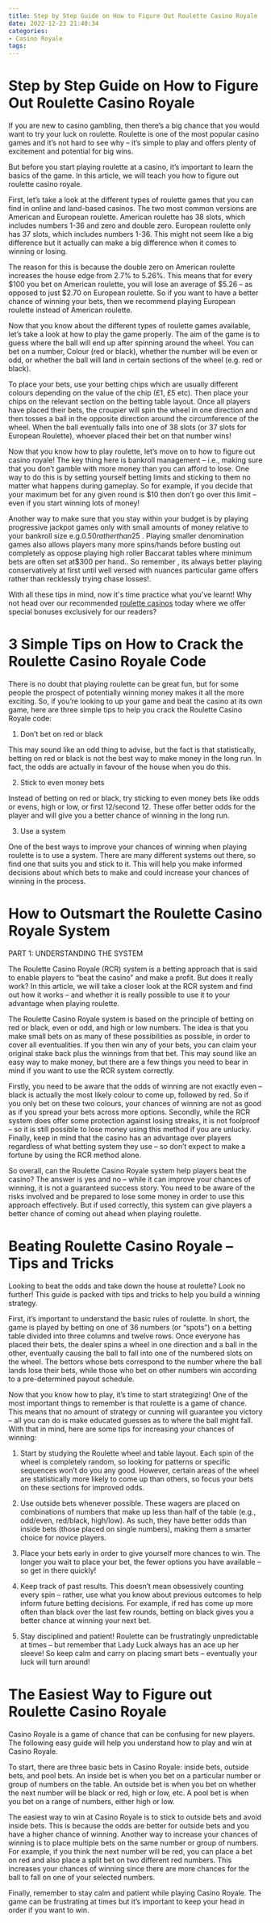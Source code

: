 ```yaml
---
title: Step by Step Guide on How to Figure Out Roulette Casino Royale 
date: 2022-12-23 21:40:34
categories:
- Casino Royale
tags:
---
```



# Step by Step Guide on How to Figure Out Roulette Casino Royale 

If you are new to casino gambling, then there’s a big chance that you would want to try your luck on roulette. Roulette is one of the most popular casino games and it’s not hard to see why – it’s simple to play and offers plenty of excitement and potential for big wins.

But before you start playing roulette at a casino, it’s important to learn the basics of the game. In this article, we will teach you how to figure out roulette casino royale.

<!-- more -->

First, let’s take a look at the different types of roulette games that you can find in online and land-based casinos. The two most common versions are American and European roulette. American roulette has 38 slots, which includes numbers 1-36 and zero and double zero. European roulette only has 37 slots, which includes numbers 1-36. This might not seem like a big difference but it actually can make a big difference when it comes to winning or losing.

The reason for this is because the double zero on American roulette increases the house edge from 2.7% to 5.26%. This means that for every $100 you bet on American roulette, you will lose an average of $5.26 – as opposed to just $2.70 on European roulette. So if you want to have a better chance of winning your bets, then we recommend playing European roulette instead of American roulette.

Now that you know about the different types of roulette games available, let’s take a look at how to play the game properly. The aim of the game is to guess where the ball will end up after spinning around the wheel. You can bet on a number, Colour (red or black), whether the number will be even or odd, or whether the ball will land in certain sections of the wheel (e.g. red or black).

To place your bets, use your betting chips which are usually different colours depending on the value of the chip (£1, £5 etc). Then place your chips on the relevant section on the betting table layout. Once all players have placed their bets, the croupier will spin the wheel in one direction and then tosses a ball in the opposite direction around the circumference of the wheel. When the ball eventually falls into one of 38 slots (or 37 slots for European Roulette), whoever placed their bet on that number wins!

Now that you know how to play roulette, let’s move on to how to figure out casino royale! The key thing here is bankroll management – i.e., making sure that you don’t gamble with more money than you can afford to lose. One way to do this is by setting yourself betting limits and sticking to them no matter what happens during gameplay. So for example, if you decide that your maximum bet for any given round is $10 then don’t go over this limit – even if you start winning lots of money!

Another way to make sure that you stay within your budget is by playing progressive jackpot games only with small amounts of money relative to your bankroll size e.g.$0 .50 rather than$25 . Playing smaller denomination games also allows players many more spins/hands before busting out completely as oppose playing high roller Baccarat tables where minimum bets are often set at$300 per hand.. So remember , its always better playing conservatively at first until well versed with nuances particular game offers rather than recklessly trying chase losses!. 

 With all these tips in mind, now it's time practice what you've learnt! Why not head over our recommended <a href="https://www .roulettephysics .com/roulette-casinos/" target="_blank">roulette casinos</a> today where we offer special bonuses exclusively for our readers?

# 3 Simple Tips on How to Crack the Roulette Casino Royale Code 

There is no doubt that playing roulette can be great fun, but for some people the prospect of potentially winning money makes it all the more exciting. So, if you’re looking to up your game and beat the casino at its own game, here are three simple tips to help you crack the Roulette Casino Royale code:

1. Don’t bet on red or black

This may sound like an odd thing to advise, but the fact is that statistically, betting on red or black is not the best way to make money in the long run. In fact, the odds are actually in favour of the house when you do this.

2. Stick to even money bets

Instead of betting on red or black, try sticking to even money bets like odds or evens, high or low, or first 12/second 12. These offer better odds for the player and will give you a better chance of winning in the long run.

3. Use a system

One of the best ways to improve your chances of winning when playing roulette is to use a system. There are many different systems out there, so find one that suits you and stick to it. This will help you make informed decisions about which bets to make and could increase your chances of winning in the process.

# How to Outsmart the Roulette Casino Royale System 

PART 1: UNDERSTANDING THE SYSTEM 

The Roulette Casino Royale (RCR) system is a betting approach that is said to enable players to “beat the casino” and make a profit. But does it really work? In this article, we will take a closer look at the RCR system and find out how it works – and whether it is really possible to use it to your advantage when playing roulette.

The Roulette Casino Royale system is based on the principle of betting on red or black, even or odd, and high or low numbers. The idea is that you make small bets on as many of these possibilities as possible, in order to cover all eventualities. If you then win any of your bets, you can claim your original stake back plus the winnings from that bet. This may sound like an easy way to make money, but there are a few things you need to bear in mind if you want to use the RCR system correctly.

Firstly, you need to be aware that the odds of winning are not exactly even – black is actually the most likely colour to come up, followed by red. So if you only bet on these two colours, your chances of winning are not as good as if you spread your bets across more options. Secondly, while the RCR system does offer some protection against losing streaks, it is not foolproof – so it is still possible to lose money using this method if you are unlucky. Finally, keep in mind that the casino has an advantage over players regardless of what betting system they use – so don’t expect to make a fortune by using the RCR method alone.

So overall, can the Roulette Casino Royale system help players beat the casino? The answer is yes and no – while it can improve your chances of winning, it is not a guaranteed success story. You need to be aware of the risks involved and be prepared to lose some money in order to use this approach effectively. But if used correctly, this system can give players a better chance of coming out ahead when playing roulette.

# Beating Roulette Casino Royale – Tips and Tricks 

Looking to beat the odds and take down the house at roulette? Look no further! This guide is packed with tips and tricks to help you build a winning strategy.

First, it’s important to understand the basic rules of roulette. In short, the game is played by betting on one of 36 numbers (or “spots”) on a betting table divided into three columns and twelve rows. Once everyone has placed their bets, the dealer spins a wheel in one direction and a ball in the other, eventually causing the ball to fall into one of the numbered slots on the wheel. The bettors whose bets correspond to the number where the ball lands lose their bets, while those who bet on other numbers win according to a pre-determined payout schedule.

Now that you know how to play, it’s time to start strategizing! One of the most important things to remember is that roulette is a game of chance. This means that no amount of strategy or cunning will guarantee you victory – all you can do is make educated guesses as to where the ball might fall. With that in mind, here are some tips for increasing your chances of winning:

1. Start by studying the Roulette wheel and table layout. Each spin of the wheel is completely random, so looking for patterns or specific sequences won’t do you any good. However, certain areas of the wheel are statistically more likely to come up than others, so focus your bets on these sections for improved odds.

2. Use outside bets whenever possible. These wagers are placed on combinations of numbers that make up less than half of the table (e.g., odd/even, red/black, high/low). As such, they have better odds than inside bets (those placed on single numbers), making them a smarter choice for novice players.

3. Place your bets early in order to give yourself more chances to win. The longer you wait to place your bet, the fewer options you have available – so get in there quickly!

4. Keep track of past results. This doesn’t mean obsessively counting every spin – rather, use what you know about previous outcomes to help inform future betting decisions. For example, if red has come up more often than black over the last few rounds, betting on black gives you a better chance at winning your next bet.

5. Stay disciplined and patient! Roulette can be frustratingly unpredictable at times – but remember that Lady Luck always has an ace up her sleeve! So keep calm and carry on placing smart bets – eventually your luck will turn around!

# The Easiest Way to Figure out Roulette Casino Royale

Casino Royale is a game of chance that can be confusing for new players. The following easy guide will help you understand how to play and win at Casino Royale.

To start, there are three basic bets in Casino Royale: inside bets, outside bets, and pool bets. An inside bet is when you bet on a particular number or group of numbers on the table. An outside bet is when you bet on whether the next number will be black or red, high or low, etc. A pool bet is when you bet on a range of numbers, either high or low.

The easiest way to win at Casino Royale is to stick to outside bets and avoid inside bets. This is because the odds are better for outside bets and you have a higher chance of winning. Another way to increase your chances of winning is to place multiple bets on the same number or group of numbers. For example, if you think the next number will be red, you can place a bet on red and also place a split bet on two different red numbers. This increases your chances of winning since there are more chances for the ball to fall on one of your selected numbers.

Finally, remember to stay calm and patient while playing Casino Royale. The game can be frustrating at times but it’s important to keep your head in order if you want to win.